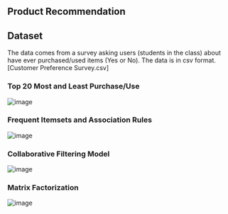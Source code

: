 ## Product Recommendation

## Dataset
The data comes from a survey asking users (students in the class) about have ever purchased/used items (Yes or No). The data is in csv format. [Customer Preference Survey.csv]

### Top 20 Most and Least Purchase/Use
![image](https://user-images.githubusercontent.com/78214709/122434527-611f2180-cfc1-11eb-9338-949d3c0ef12f.png)


### Frequent Itemsets and Association Rules

![image](https://user-images.githubusercontent.com/78214709/122435152-f4585700-cfc1-11eb-8330-b74b5ecfdb57.png)


### Collaborative Filtering Model

![image](https://user-images.githubusercontent.com/78214709/122435470-3aadb600-cfc2-11eb-8a96-ecbbd28c18bc.png)


### Matrix Factorization

![image](https://user-images.githubusercontent.com/78214709/122435838-8b251380-cfc2-11eb-8c22-f8a65816b30b.png)



